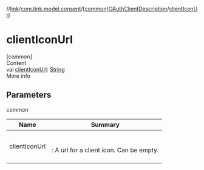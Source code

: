 //[link](../../index.md)/[com.tink.model.consent](../index.md)/[[common]OAuthClientDescription](index.md)/[clientIconUrl](client-icon-url.md)



# clientIconUrl  
[common]  
Content  
val [clientIconUrl](client-icon-url.md): [String](https://kotlinlang.org/api/latest/jvm/stdlib/kotlin/-string/index.html)  
More info  


## Parameters  
  
common  
  
|  Name|  Summary| 
|---|---|
| <a name="com.tink.model.consent/OAuthClientDescription/clientIconUrl/#/PointingToDeclaration/"></a>clientIconUrl| <a name="com.tink.model.consent/OAuthClientDescription/clientIconUrl/#/PointingToDeclaration/"></a><br><br>: A url for a client icon. Can be empty.<br><br>
  
  



